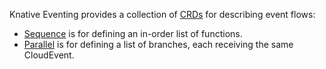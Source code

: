 Knative Eventing provides a collection of [CRDs](https://kubernetes.io/docs/concepts/extend-kubernetes/api-extension/custom-resources/)
for describing event flows:

 * [Sequence](./sequence.md) is for defining an in-order list of functions.
 * [Parallel](./parallel.md) is for defining a list of branches, each receiving the same CloudEvent.
